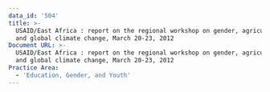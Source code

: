 ```yaml
---
data_id: '504'
title: >-
  USAID/East Africa : report on the regional workshop on gender, agriculture,
  and global climate change, March 20-23, 2012
Document URL: >-
  USAID/East Africa : report on the regional workshop on gender, agriculture,
  and global climate change, March 20-23, 2012
Practice Area:
  - 'Education, Gender, and Youth'
---
```

